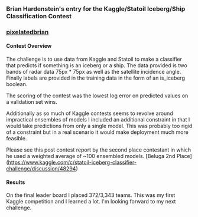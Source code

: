 ### Brian Hardenstein's entry for the Kaggle/Statoil Iceberg/Ship Classification Contest
### [pixelatedbrian](https://www.github.com/pixelatedbrian/vigilant-iceberg)

#### Contest Overview

The challenge is to use data from Kaggle and Statoil to make a classifier that predicts if something is an iceberg or a ship.  The data provided is two bands of radar data 75px * 75px as well as the satellite incidence angle.  Finally labels are provided in the training data in the form of an is_iceberg boolean.

The scoring of the contest was the lowest log error on predicted values on a validation set wins.

Additionally as so much of Kaggle contests seems to revolve around impractical ensembles of models I included an additional constraint in that I would take predictions from only a single model.  This was probably too rigid of a constraint but in a real scenario it would make deployment much more feasible.

Please see this post contest report by the second place contestant in which he used a weighted average of ~100 ensembled models. [Beluga 2nd Place] (https://www.kaggle.com/c/statoil-iceberg-classifier-challenge/discussion/48294)

#### Results

On the final leader board I placed 372/3,343 teams. This was my first Kaggle competition and I learned a lot. I'm looking forward to my next challenge.
